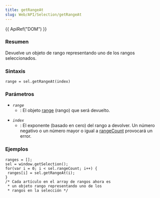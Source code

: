 ```yaml
---
title: getRangeAt
slug: Web/API/Selection/getRangeAt
---
```


{{ ApiRef("DOM") }}

### Resumen

Devuelve un objeto de rango representando uno de los rangos seleccionados.

### Sintaxis

```
range = sel.getRangeAt(index)
```

### Parámetros

- _`range`_
  - : El objeto [range](/es/DOM/range) (rango) que será devuelto.

<!---->

- _`index`_
  - : El exponente (basado en cero) del rango a devolver. Un número negativo o un número mayor o igual a [rangeCount](/es/DOM/Selection/rangeCount) provocará un error.

### Ejemplos

```
ranges = [];
sel = window.getSelection();
for(var i = 0; i < sel.rangeCount; i++) {
 ranges[i] = sel.getRangeAt(i);
}
/* Cada artículo en el array de rangos ahora es
 * un objeto rango representando uno de los
 * rangos en la selección */
```
